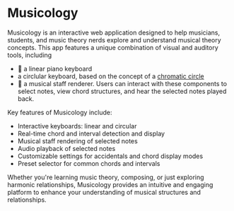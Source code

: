 # Musicology

Musicology is an interactive web application designed to help musicians, students, and music theory nerds explore and understand musical theory concepts. This app features a unique combination of visual and auditory tools, including 
* :musical_keyboard: a linear piano keyboard
* a circlular keyboard, based on the concept of a [chromatic circle](https://en.wikipedia.org/wiki/Chromatic_circle)
* :musical_score: a musical staff renderer. Users can interact with these components to select notes, view chord structures, and hear the selected notes played back.

Key features of Musicology include:
- Interactive keyboards: linear and circular
- Real-time chord and interval detection and display
- Musical staff rendering of selected notes
- Audio playback of selected notes
- Customizable settings for accidentals and chord display modes
- Preset selector for common chords and intervals

Whether you're learning music theory, composing, or just exploring harmonic relationships, Musicology provides an intuitive and engaging platform to enhance your understanding of musical structures and relationships.
